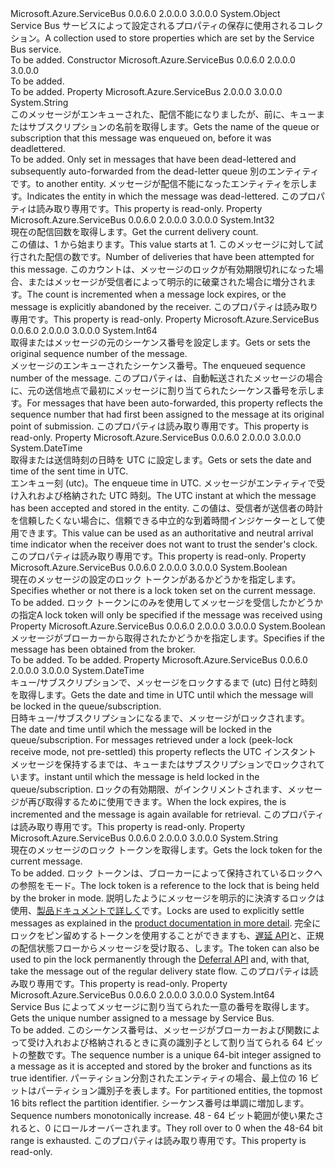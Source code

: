 <Type Name="Message+SystemPropertiesCollection" FullName="Microsoft.Azure.ServiceBus.Message+SystemPropertiesCollection">
  <TypeSignature Language="C#" Value="public sealed class Message.SystemPropertiesCollection" />
  <TypeSignature Language="ILAsm" Value=".class nested public auto ansi sealed beforefieldinit Message/SystemPropertiesCollection extends System.Object" />
  <TypeSignature Language="DocId" Value="T:Microsoft.Azure.ServiceBus.Message.SystemPropertiesCollection" />
  <TypeSignature Language="VB.NET" Value="Public NotInheritable Class Message.SystemPropertiesCollection" />
  <TypeSignature Language="F#" Value="type Message.SystemPropertiesCollection = class" />
  <AssemblyInfo>
    <AssemblyName>Microsoft.Azure.ServiceBus</AssemblyName>
    <AssemblyVersion>0.0.6.0</AssemblyVersion>
    <AssemblyVersion>2.0.0.0</AssemblyVersion>
    <AssemblyVersion>3.0.0.0</AssemblyVersion>
  </AssemblyInfo>
  <Base>
    <BaseTypeName>System.Object</BaseTypeName>
  </Base>
  <Interfaces />
  <Docs>
    <summary>
            <span data-ttu-id="1ea77-101">Service Bus サービスによって設定されるプロパティの保存に使用されるコレクション。</span><span class="sxs-lookup"><span data-stu-id="1ea77-101">A collection used to store properties which are set by the Service Bus service.</span></span>
            </summary>
    <remarks>To be added.</remarks>
  </Docs>
  <Members>
    <Member MemberName=".ctor">
      <MemberSignature Language="C#" Value="public SystemPropertiesCollection ();" />
      <MemberSignature Language="ILAsm" Value=".method public hidebysig specialname rtspecialname instance void .ctor() cil managed" />
      <MemberSignature Language="DocId" Value="M:Microsoft.Azure.ServiceBus.Message.SystemPropertiesCollection.#ctor" />
      <MemberSignature Language="VB.NET" Value="Public Sub New ()" />
      <MemberType>Constructor</MemberType>
      <AssemblyInfo>
        <AssemblyName>Microsoft.Azure.ServiceBus</AssemblyName>
        <AssemblyVersion>0.0.6.0</AssemblyVersion>
        <AssemblyVersion>2.0.0.0</AssemblyVersion>
        <AssemblyVersion>3.0.0.0</AssemblyVersion>
      </AssemblyInfo>
      <Parameters />
      <Docs>
        <summary>To be added.</summary>
        <remarks>To be added.</remarks>
      </Docs>
    </Member>
    <Member MemberName="DeadLetterSource">
      <MemberSignature Language="C#" Value="public string DeadLetterSource { get; }" />
      <MemberSignature Language="ILAsm" Value=".property instance string DeadLetterSource" />
      <MemberSignature Language="DocId" Value="P:Microsoft.Azure.ServiceBus.Message.SystemPropertiesCollection.DeadLetterSource" />
      <MemberSignature Language="VB.NET" Value="Public ReadOnly Property DeadLetterSource As String" />
      <MemberSignature Language="F#" Value="member this.DeadLetterSource : string" Usage="Microsoft.Azure.ServiceBus.Message.SystemPropertiesCollection.DeadLetterSource" />
      <MemberType>Property</MemberType>
      <AssemblyInfo>
        <AssemblyName>Microsoft.Azure.ServiceBus</AssemblyName>
        <AssemblyVersion>2.0.0.0</AssemblyVersion>
        <AssemblyVersion>3.0.0.0</AssemblyVersion>
      </AssemblyInfo>
      <ReturnValue>
        <ReturnType>System.String</ReturnType>
      </ReturnValue>
      <Docs>
        <summary>
            <span data-ttu-id="1ea77-102">このメッセージがエンキューされた、配信不能になりましたが、前に、キューまたはサブスクリプションの名前を取得します。</span><span class="sxs-lookup"><span data-stu-id="1ea77-102">Gets the name of the queue or subscription that this message was enqueued on, before it was deadlettered.</span></span>
            </summary>
        <value>To be added.</value>
        <remarks>
                Only set in messages that have been dead-lettered and subsequently auto-forwarded from the dead-letter queue 
                <span data-ttu-id="1ea77-103">別のエンティティです。</span><span class="sxs-lookup"><span data-stu-id="1ea77-103">to another entity.</span></span> <span data-ttu-id="1ea77-104">メッセージが配信不能になったエンティティを示します。</span><span class="sxs-lookup"><span data-stu-id="1ea77-104">Indicates the entity in which the message was dead-lettered.</span></span> <span data-ttu-id="1ea77-105">このプロパティは読み取り専用です。</span><span class="sxs-lookup"><span data-stu-id="1ea77-105">This property is read-only.</span></span>
            </remarks>
      </Docs>
    </Member>
    <Member MemberName="DeliveryCount">
      <MemberSignature Language="C#" Value="public int DeliveryCount { get; }" />
      <MemberSignature Language="ILAsm" Value=".property instance int32 DeliveryCount" />
      <MemberSignature Language="DocId" Value="P:Microsoft.Azure.ServiceBus.Message.SystemPropertiesCollection.DeliveryCount" />
      <MemberSignature Language="VB.NET" Value="Public ReadOnly Property DeliveryCount As Integer" />
      <MemberSignature Language="F#" Value="member this.DeliveryCount : int" Usage="Microsoft.Azure.ServiceBus.Message.SystemPropertiesCollection.DeliveryCount" />
      <MemberType>Property</MemberType>
      <AssemblyInfo>
        <AssemblyName>Microsoft.Azure.ServiceBus</AssemblyName>
        <AssemblyVersion>0.0.6.0</AssemblyVersion>
        <AssemblyVersion>2.0.0.0</AssemblyVersion>
        <AssemblyVersion>3.0.0.0</AssemblyVersion>
      </AssemblyInfo>
      <ReturnValue>
        <ReturnType>System.Int32</ReturnType>
      </ReturnValue>
      <Docs>
        <summary>
            <span data-ttu-id="1ea77-106">現在の配信回数を取得します。</span><span class="sxs-lookup"><span data-stu-id="1ea77-106">Get the current delivery count.</span></span>
            </summary>
        <value><span data-ttu-id="1ea77-107">この値は、1 から始まります。</span><span class="sxs-lookup"><span data-stu-id="1ea77-107">This value starts at 1.</span></span></value>
        <remarks>
               <span data-ttu-id="1ea77-108">このメッセージに対して試行された配信の数です。</span><span class="sxs-lookup"><span data-stu-id="1ea77-108">Number of deliveries that have been attempted for this message.</span></span> <span data-ttu-id="1ea77-109">このカウントは、メッセージのロックが有効期限切れになった場合、またはメッセージが受信者によって明示的に破棄された場合に増分されます。</span><span class="sxs-lookup"><span data-stu-id="1ea77-109">The count is incremented when a message lock expires, or the message is explicitly abandoned by the receiver.</span></span> <span data-ttu-id="1ea77-110">このプロパティは読み取り専用です。</span><span class="sxs-lookup"><span data-stu-id="1ea77-110">This property is read-only.</span></span>
               </remarks>
      </Docs>
    </Member>
    <Member MemberName="EnqueuedSequenceNumber">
      <MemberSignature Language="C#" Value="public long EnqueuedSequenceNumber { get; }" />
      <MemberSignature Language="ILAsm" Value=".property instance int64 EnqueuedSequenceNumber" />
      <MemberSignature Language="DocId" Value="P:Microsoft.Azure.ServiceBus.Message.SystemPropertiesCollection.EnqueuedSequenceNumber" />
      <MemberSignature Language="VB.NET" Value="Public ReadOnly Property EnqueuedSequenceNumber As Long" />
      <MemberSignature Language="F#" Value="member this.EnqueuedSequenceNumber : int64" Usage="Microsoft.Azure.ServiceBus.Message.SystemPropertiesCollection.EnqueuedSequenceNumber" />
      <MemberType>Property</MemberType>
      <AssemblyInfo>
        <AssemblyName>Microsoft.Azure.ServiceBus</AssemblyName>
        <AssemblyVersion>0.0.6.0</AssemblyVersion>
        <AssemblyVersion>2.0.0.0</AssemblyVersion>
        <AssemblyVersion>3.0.0.0</AssemblyVersion>
      </AssemblyInfo>
      <ReturnValue>
        <ReturnType>System.Int64</ReturnType>
      </ReturnValue>
      <Docs>
        <summary><span data-ttu-id="1ea77-111">取得またはメッセージの元のシーケンス番号を設定します。</span><span class="sxs-lookup"><span data-stu-id="1ea77-111">Gets or sets the original sequence number of the message.</span></span></summary>
        <value><span data-ttu-id="1ea77-112">メッセージのエンキューされたシーケンス番号。</span><span class="sxs-lookup"><span data-stu-id="1ea77-112">The enqueued sequence number of the message.</span></span></value>
        <remarks>
            <span data-ttu-id="1ea77-113">このプロパティは、自動転送されたメッセージの場合に、元の送信地点で最初にメッセージに割り当てられたシーケンス番号を示します。</span><span class="sxs-lookup"><span data-stu-id="1ea77-113">For messages that have been auto-forwarded, this property reflects the sequence number that had first been assigned to the message at its original point of submission.</span></span> <span data-ttu-id="1ea77-114">このプロパティは読み取り専用です。</span><span class="sxs-lookup"><span data-stu-id="1ea77-114">This property is read-only.</span></span>
            </remarks>
      </Docs>
    </Member>
    <Member MemberName="EnqueuedTimeUtc">
      <MemberSignature Language="C#" Value="public DateTime EnqueuedTimeUtc { get; }" />
      <MemberSignature Language="ILAsm" Value=".property instance valuetype System.DateTime EnqueuedTimeUtc" />
      <MemberSignature Language="DocId" Value="P:Microsoft.Azure.ServiceBus.Message.SystemPropertiesCollection.EnqueuedTimeUtc" />
      <MemberSignature Language="VB.NET" Value="Public ReadOnly Property EnqueuedTimeUtc As DateTime" />
      <MemberSignature Language="F#" Value="member this.EnqueuedTimeUtc : DateTime" Usage="Microsoft.Azure.ServiceBus.Message.SystemPropertiesCollection.EnqueuedTimeUtc" />
      <MemberType>Property</MemberType>
      <AssemblyInfo>
        <AssemblyName>Microsoft.Azure.ServiceBus</AssemblyName>
        <AssemblyVersion>0.0.6.0</AssemblyVersion>
        <AssemblyVersion>2.0.0.0</AssemblyVersion>
        <AssemblyVersion>3.0.0.0</AssemblyVersion>
      </AssemblyInfo>
      <ReturnValue>
        <ReturnType>System.DateTime</ReturnType>
      </ReturnValue>
      <Docs>
        <summary><span data-ttu-id="1ea77-115">取得または送信時刻の日時を UTC に設定します。</span><span class="sxs-lookup"><span data-stu-id="1ea77-115">Gets or sets the date and time of the sent time in UTC.</span></span></summary>
        <value><span data-ttu-id="1ea77-116">エンキュー刻 (utc)。</span><span class="sxs-lookup"><span data-stu-id="1ea77-116">The enqueue time in UTC.</span></span> </value>
        <remarks>
               <span data-ttu-id="1ea77-117">メッセージがエンティティで受け入れおよび格納された UTC 時刻。</span><span class="sxs-lookup"><span data-stu-id="1ea77-117">The UTC instant at which the message has been accepted and stored in the entity.</span></span> <span data-ttu-id="1ea77-118">この値は、受信者が送信者の時計を信頼したくない場合に、信頼できる中立的な到着時間インジケーターとして使用できます。</span><span class="sxs-lookup"><span data-stu-id="1ea77-118">This value can be used as an authoritative and neutral arrival time indicator when the receiver does not want to trust the sender's clock.</span></span> <span data-ttu-id="1ea77-119">このプロパティは読み取り専用です。</span><span class="sxs-lookup"><span data-stu-id="1ea77-119">This property is read-only.</span></span>
               </remarks>
      </Docs>
    </Member>
    <Member MemberName="IsLockTokenSet">
      <MemberSignature Language="C#" Value="public bool IsLockTokenSet { get; }" />
      <MemberSignature Language="ILAsm" Value=".property instance bool IsLockTokenSet" />
      <MemberSignature Language="DocId" Value="P:Microsoft.Azure.ServiceBus.Message.SystemPropertiesCollection.IsLockTokenSet" />
      <MemberSignature Language="VB.NET" Value="Public ReadOnly Property IsLockTokenSet As Boolean" />
      <MemberSignature Language="F#" Value="member this.IsLockTokenSet : bool" Usage="Microsoft.Azure.ServiceBus.Message.SystemPropertiesCollection.IsLockTokenSet" />
      <MemberType>Property</MemberType>
      <AssemblyInfo>
        <AssemblyName>Microsoft.Azure.ServiceBus</AssemblyName>
        <AssemblyVersion>0.0.6.0</AssemblyVersion>
        <AssemblyVersion>2.0.0.0</AssemblyVersion>
        <AssemblyVersion>3.0.0.0</AssemblyVersion>
      </AssemblyInfo>
      <ReturnValue>
        <ReturnType>System.Boolean</ReturnType>
      </ReturnValue>
      <Docs>
        <summary>
            <span data-ttu-id="1ea77-120">現在のメッセージの設定のロック トークンがあるかどうかを指定します。</span><span class="sxs-lookup"><span data-stu-id="1ea77-120">Specifies whether or not there is a lock token set on the current message.</span></span>
            </summary>
        <value>To be added.</value>
        <remarks><span data-ttu-id="1ea77-121">ロック トークンにのみを使用してメッセージを受信したかどうかの指定<see cref="F:Microsoft.Azure.ServiceBus.ReceiveMode.PeekLock" /></span><span class="sxs-lookup"><span data-stu-id="1ea77-121">A lock token will only be specified if the message was received using <see cref="F:Microsoft.Azure.ServiceBus.ReceiveMode.PeekLock" /></span></span></remarks>
      </Docs>
    </Member>
    <Member MemberName="IsReceived">
      <MemberSignature Language="C#" Value="public bool IsReceived { get; }" />
      <MemberSignature Language="ILAsm" Value=".property instance bool IsReceived" />
      <MemberSignature Language="DocId" Value="P:Microsoft.Azure.ServiceBus.Message.SystemPropertiesCollection.IsReceived" />
      <MemberSignature Language="VB.NET" Value="Public ReadOnly Property IsReceived As Boolean" />
      <MemberSignature Language="F#" Value="member this.IsReceived : bool" Usage="Microsoft.Azure.ServiceBus.Message.SystemPropertiesCollection.IsReceived" />
      <MemberType>Property</MemberType>
      <AssemblyInfo>
        <AssemblyName>Microsoft.Azure.ServiceBus</AssemblyName>
        <AssemblyVersion>0.0.6.0</AssemblyVersion>
        <AssemblyVersion>2.0.0.0</AssemblyVersion>
        <AssemblyVersion>3.0.0.0</AssemblyVersion>
      </AssemblyInfo>
      <ReturnValue>
        <ReturnType>System.Boolean</ReturnType>
      </ReturnValue>
      <Docs>
        <summary><span data-ttu-id="1ea77-122">メッセージがブローカーから取得されたかどうかを指定します。</span><span class="sxs-lookup"><span data-stu-id="1ea77-122">Specifies if the message has been obtained from the broker.</span></span></summary>
        <value>To be added.</value>
        <remarks>To be added.</remarks>
      </Docs>
    </Member>
    <Member MemberName="LockedUntilUtc">
      <MemberSignature Language="C#" Value="public DateTime LockedUntilUtc { get; }" />
      <MemberSignature Language="ILAsm" Value=".property instance valuetype System.DateTime LockedUntilUtc" />
      <MemberSignature Language="DocId" Value="P:Microsoft.Azure.ServiceBus.Message.SystemPropertiesCollection.LockedUntilUtc" />
      <MemberSignature Language="VB.NET" Value="Public ReadOnly Property LockedUntilUtc As DateTime" />
      <MemberSignature Language="F#" Value="member this.LockedUntilUtc : DateTime" Usage="Microsoft.Azure.ServiceBus.Message.SystemPropertiesCollection.LockedUntilUtc" />
      <MemberType>Property</MemberType>
      <AssemblyInfo>
        <AssemblyName>Microsoft.Azure.ServiceBus</AssemblyName>
        <AssemblyVersion>0.0.6.0</AssemblyVersion>
        <AssemblyVersion>2.0.0.0</AssemblyVersion>
        <AssemblyVersion>3.0.0.0</AssemblyVersion>
      </AssemblyInfo>
      <ReturnValue>
        <ReturnType>System.DateTime</ReturnType>
      </ReturnValue>
      <Docs>
        <summary><span data-ttu-id="1ea77-123">キュー/サブスクリプションで、メッセージをロックするまで (utc) 日付と時刻を取得します。</span><span class="sxs-lookup"><span data-stu-id="1ea77-123">Gets the date and time in UTC until which the message will be locked in the queue/subscription.</span></span></summary>
        <value><span data-ttu-id="1ea77-124">日時キュー/サブスクリプションになるまで、メッセージがロックされます。</span><span class="sxs-lookup"><span data-stu-id="1ea77-124">The date and time until which the message will be locked in the queue/subscription.</span></span></value>
        <remarks>
                For messages retrieved under a lock (peek-lock receive mode, not pre-settled) this property reflects the UTC 
                <span data-ttu-id="1ea77-125">インスタント メッセージを保持するまでは、キューまたはサブスクリプションでロックされています。</span><span class="sxs-lookup"><span data-stu-id="1ea77-125">instant until which the message is held locked in the queue/subscription.</span></span> <span data-ttu-id="1ea77-126">ロックの有効期限、<see cref="P:Microsoft.Azure.ServiceBus.Message.SystemPropertiesCollection.DeliveryCount" />がインクリメントされます、メッセージが再び取得するために使用できます。</span><span class="sxs-lookup"><span data-stu-id="1ea77-126">When the lock expires, the <see cref="P:Microsoft.Azure.ServiceBus.Message.SystemPropertiesCollection.DeliveryCount" /> is incremented and the message is again available for retrieval.</span></span> <span data-ttu-id="1ea77-127">このプロパティは読み取り専用です。</span><span class="sxs-lookup"><span data-stu-id="1ea77-127">This property is read-only.</span></span>
                </remarks>
      </Docs>
    </Member>
    <Member MemberName="LockToken">
      <MemberSignature Language="C#" Value="public string LockToken { get; }" />
      <MemberSignature Language="ILAsm" Value=".property instance string LockToken" />
      <MemberSignature Language="DocId" Value="P:Microsoft.Azure.ServiceBus.Message.SystemPropertiesCollection.LockToken" />
      <MemberSignature Language="VB.NET" Value="Public ReadOnly Property LockToken As String" />
      <MemberSignature Language="F#" Value="member this.LockToken : string" Usage="Microsoft.Azure.ServiceBus.Message.SystemPropertiesCollection.LockToken" />
      <MemberType>Property</MemberType>
      <AssemblyInfo>
        <AssemblyName>Microsoft.Azure.ServiceBus</AssemblyName>
        <AssemblyVersion>0.0.6.0</AssemblyVersion>
        <AssemblyVersion>2.0.0.0</AssemblyVersion>
        <AssemblyVersion>3.0.0.0</AssemblyVersion>
      </AssemblyInfo>
      <ReturnValue>
        <ReturnType>System.String</ReturnType>
      </ReturnValue>
      <Docs>
        <summary>
            <span data-ttu-id="1ea77-128">現在のメッセージのロック トークンを取得します。</span><span class="sxs-lookup"><span data-stu-id="1ea77-128">Gets the lock token for the current message.</span></span>
            </summary>
        <value>To be added.</value>
        <remarks>
              <span data-ttu-id="1ea77-129">ロック トークンは、ブローカーによって保持されているロックへの参照を<see cref="F:Microsoft.Azure.ServiceBus.ReceiveMode.PeekLock" />モード。</span><span class="sxs-lookup"><span data-stu-id="1ea77-129">The lock token is a reference to the lock that is being held by the broker in <see cref="F:Microsoft.Azure.ServiceBus.ReceiveMode.PeekLock" /> mode.</span></span> <span data-ttu-id="1ea77-130">説明したようにメッセージを明示的に決済するロックは使用、<a href="https://docs.microsoft.com/azure/service-bus-messaging/message-transfers-locks-settlement">製品ドキュメントで詳しく</a>です。</span><span class="sxs-lookup"><span data-stu-id="1ea77-130">Locks are used to explicitly settle messages as explained in the <a href="https://docs.microsoft.com/azure/service-bus-messaging/message-transfers-locks-settlement">product documentation in more detail</a>.</span></span>
              <span data-ttu-id="1ea77-131">完全にロックをピン留めするトークンを使用することができますも、<a href="https://docs.microsoft.com/azure/service-bus-messaging/message-deferral">遅延 API</a>と、正規の配信状態フローからメッセージを受け取る、します。</span><span class="sxs-lookup"><span data-stu-id="1ea77-131">The token can also be used to pin the lock permanently through the <a href="https://docs.microsoft.com/azure/service-bus-messaging/message-deferral">Deferral API</a> and, with that, take the message out of the regular delivery state flow.</span></span> <span data-ttu-id="1ea77-132">このプロパティは読み取り専用です。</span><span class="sxs-lookup"><span data-stu-id="1ea77-132">This property is read-only.</span></span>
              </remarks>
      </Docs>
    </Member>
    <Member MemberName="SequenceNumber">
      <MemberSignature Language="C#" Value="public long SequenceNumber { get; }" />
      <MemberSignature Language="ILAsm" Value=".property instance int64 SequenceNumber" />
      <MemberSignature Language="DocId" Value="P:Microsoft.Azure.ServiceBus.Message.SystemPropertiesCollection.SequenceNumber" />
      <MemberSignature Language="VB.NET" Value="Public ReadOnly Property SequenceNumber As Long" />
      <MemberSignature Language="F#" Value="member this.SequenceNumber : int64" Usage="Microsoft.Azure.ServiceBus.Message.SystemPropertiesCollection.SequenceNumber" />
      <MemberType>Property</MemberType>
      <AssemblyInfo>
        <AssemblyName>Microsoft.Azure.ServiceBus</AssemblyName>
        <AssemblyVersion>0.0.6.0</AssemblyVersion>
        <AssemblyVersion>2.0.0.0</AssemblyVersion>
        <AssemblyVersion>3.0.0.0</AssemblyVersion>
      </AssemblyInfo>
      <ReturnValue>
        <ReturnType>System.Int64</ReturnType>
      </ReturnValue>
      <Docs>
        <summary><span data-ttu-id="1ea77-133">Service Bus によってメッセージに割り当てられた一意の番号を取得します。</span><span class="sxs-lookup"><span data-stu-id="1ea77-133">Gets the unique number assigned to a message by Service Bus.</span></span></summary>
        <value>To be added.</value>
        <remarks>
                <span data-ttu-id="1ea77-134">このシーケンス番号は、メッセージがブローカーおよび関数によって受け入れおよび格納されるときに真の識別子として割り当てられる 64 ビットの整数です。</span><span class="sxs-lookup"><span data-stu-id="1ea77-134">The sequence number is a unique 64-bit integer assigned to a message as it is accepted and stored by the broker and functions as its true identifier.</span></span> <span data-ttu-id="1ea77-135">パーティション分割されたエンティティの場合、最上位の 16 ビットはパーティション識別子を表します。</span><span class="sxs-lookup"><span data-stu-id="1ea77-135">For partitioned entities, the topmost 16 bits reflect the partition identifier.</span></span> <span data-ttu-id="1ea77-136">シーケンス番号は単調に増加します。</span><span class="sxs-lookup"><span data-stu-id="1ea77-136">Sequence numbers monotonically increase.</span></span> <span data-ttu-id="1ea77-137">48 - 64 ビット範囲が使い果たされると、0 にロールオーバーされます。</span><span class="sxs-lookup"><span data-stu-id="1ea77-137">They roll over to 0 when the 48-64 bit range is exhausted.</span></span> <span data-ttu-id="1ea77-138">このプロパティは読み取り専用です。</span><span class="sxs-lookup"><span data-stu-id="1ea77-138">This property is read-only.</span></span>
                </remarks>
      </Docs>
    </Member>
  </Members>
</Type>